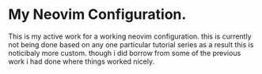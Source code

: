 # My Neovim Configuration.
This is my active work for a working neovim configuration. this is currently not being done based on any one particular tutorial series as a result this is noticibaly more custom. though i did borrow from some of the previous work i had done where things worked nicely.
